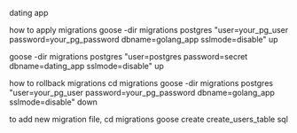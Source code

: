 dating app

how to apply migrations
goose -dir migrations postgres "user=your_pg_user password=your_pg_password dbname=golang_app sslmode=disable" up

goose -dir migrations postgres "user=postgres password=secret dbname=dating_app sslmode=disable" up


how to rollback migrations
cd migrations 
goose -dir migrations postgres "user=your_pg_user password=your_pg_password dbname=golang_app sslmode=disable" down


to add new migration file, 
cd migrations
goose create create_users_table sql


